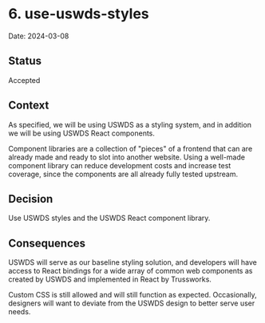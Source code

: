 # 6. use-uswds-styles

Date: 2024-03-08

## Status

Accepted

## Context

As specified, we will be using USWDS as a styling system, and in addition
we will be using USWDS React components.

Component libraries are a collection of "pieces" of a frontend that can are
already made and ready to slot into another website. Using a well-made
component library can reduce development costs and increase test coverage,
since the components are all already fully tested upstream.

## Decision

Use USWDS styles and the USWDS React component library.

## Consequences

USWDS will serve as our baseline styling solution, and developers will have
access to React bindings for a wide array of common web components as created
by USWDS and implemented in React by Trussworks.

Custom CSS is still allowed and will still function as expected. Occasionally,
designers will want to deviate from the USWDS design to better serve user needs.
